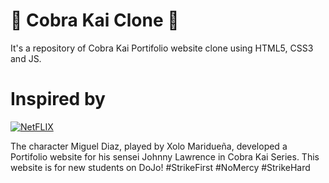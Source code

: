 # 🐍 Cobra Kai Clone 🥋
It's a repository of Cobra Kai Portifolio website clone using HTML5, CSS3 and JS. 

# Inspired by
[![NetFLIX](https://img.shields.io/badge/-Netflix‍‍‍Series-000000?style=for-the-badge&logo=NetFlix&logoColor=E50914)](https://www.netflix.com/br/title/81002370)

The character Miguel Diaz, played by Xolo Maridueña, developed a Portifolio website for his sensei Johnny Lawrence in Cobra Kai Series. This website is for new students on DoJo! #StrikeFirst #NoMercy #StrikeHard
